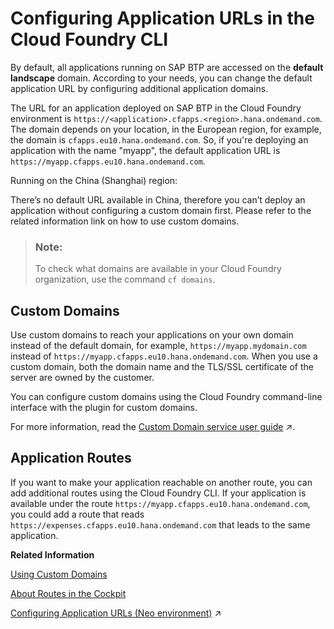 <!-- loioe623e372e6174f81af2b9b8ef8f6d6d3 -->

# Configuring Application URLs in the Cloud Foundry CLI

By default, all applications running on SAP BTP are accessed on the **default landscape** domain. According to your needs, you can change the default application URL by configuring additional application domains.

The URL for an application deployed on SAP BTP in the Cloud Foundry environment is `https://<application>.cfapps.<region>.hana.ondemand.com`. The domain depends on your location, in the European region, for example, the domain is `cfapps.eu10.hana.ondemand.com`. So, if you're deploying an application with the name "myapp", the default application URL is `https://myapp.cfapps.eu10.hana.ondemand.com`.

Running on the China \(Shanghai\) region:

There’s no default URL available in China, therefore you can’t deploy an application without configuring a custom domain first. Please refer to the related information link on how to use custom domains.

> ### Note:  
> To check what domains are available in your Cloud Foundry organization, use the command `cf domains`.



## Custom Domains

Use custom domains to reach your applications on your own domain instead of the default domain, for example, `https://myapp.mydomain.com` instead of `https://myapp.cfapps.eu10.hana.ondemand.com`. When you use a custom domain, both the domain name and the TLS/SSL certificate of the server are owned by the customer.

You can configure custom domains using the Cloud Foundry command-line interface with the plugin for custom domains.

For more information, read the [Custom Domain service user guide](https://help.sap.com/viewer/74af813c7ee2457cb5eddca0cc70a0c1/Cloud/en-US/4414cc43db2d4229b27b232a5590e253.html "Configure and expose your application under your own domain.") :arrow_upper_right:.



<a name="loioe623e372e6174f81af2b9b8ef8f6d6d3__section_ljv_sq2_gjb"/>

## Application Routes

If you want to make your application reachable on another route, you can add additional routes using the Cloud Foundry CLI. If your application is available under the route `https://myapp.cfapps.eu10.hana.ondemand.com`, you could add a route that reads `https://expenses.cfapps.eu10.hana.ondemand.com` that leads to the same application.

**Related Information**  


[Using Custom Domains](using-custom-domains-2291aea.md "SAP BTP allows subaccount owners to make their SAP BTP applications reachable and secure via a custom domain that is different from the default domain – for example, subdomain.mydomain.com.")

[About Routes in the Cockpit](about-routes-in-the-cockpit-4af288c.md "Routes are the URLs that enable your end users to reach your application.")

[Configuring Application URLs (Neo environment)](https://help.sap.com/viewer/ea72206b834e4ace9cd834feed6c0e09/Cloud/en-US/7ceeaa5e528140c48ae53b68433293ba.html "By default, all applications running on SAP BTP are accessed on the hana.ondemand.com domain.") :arrow_upper_right:

